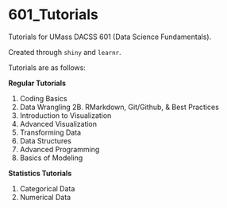 # 601_Tutorials

Tutorials for UMass DACSS 601 (Data Science Fundamentals). 
  
Created through `shiny` and `learnr`. 
  
Tutorials are as follows: 
  
**Regular Tutorials**  
1. Coding Basics 
2. Data Wrangling
2B. RMarkdown, Git/Github, & Best Practices
3. Introduction to Visualization
4. Advanced Visualization
5. Transforming Data
6. Data Structures
7. Advanced Programming
8. Basics of Modeling
  
**Statistics Tutorials**
1. Categorical Data
2. Numerical Data
